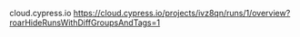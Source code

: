 cloud.cypress.io
https://cloud.cypress.io/projects/ivz8qn/runs/1/overview?roarHideRunsWithDiffGroupsAndTags=1
